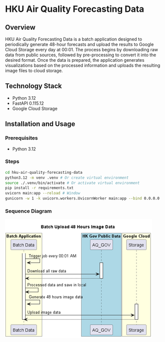 # HKU Air Quality Forecasting Data

## Overview
HKU Air Quality Forecasting Data is a batch application designed to periodically generate 48-hour forecasts and upload the results to Google Cloud Storage every day at 00:01. The process begins by downloading raw data from public sources, followed by pre-processing to convert it into the desired format. Once the data is prepared, the application generates visualizations based on the processed information and uploads the resulting image files to cloud storage.

## Technology Stack
- Python 3.12  
- FastAPI 0.115.12  
- Google Cloud Storage

## Installation and Usage

### Prerequisites
- Python 3.12

### Steps
```bash
cd hku-air-quality-forecasting-data
python3.12 -m venv .venv # Or create virtual environment
source ./.venv/bin/activate # Or activate virtual environment
pip install -r requirements.txt
uvicorn main:app --reload # Window
gunicorn -w 1 -k uvicorn.workers.UvicornWorker main:app --bind 0.0.0.0:8000 # Linux
```
### Sequence Diagram
![Alt text](batch-upload-image-data.png)